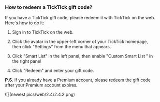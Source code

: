 ### How to redeem a TickTick gift code?

If you have a TickTick gift code, please redeem it with TickTick on the web. Here's how to do it:

1. Sign in to TickTick on the web.

2. Click the avatar in the upper-left corner of your TickTick homepage, then click "Settings" from the menu that appears.

3. Click "Smart List" in the left panel, then enable "Custom Smart List " in the right panel

4. Click "Redeem" and enter your gift code.

**P.S.** If you already have a Premium account, please redeem the gift code after your Premium account expires.


![](newest pics/web/2.4/2.4.2.png)